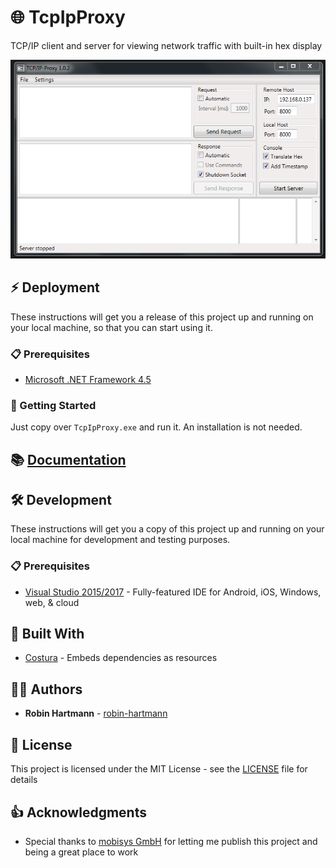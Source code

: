 # 🌐 TcpIpProxy

TCP/IP client and server for viewing network traffic with built-in hex display

![Main Window](docs/images/main-window.png)

## ⚡ Deployment

These instructions will get you a release of this project up and running on your local machine, so that you can start using it.

### 📋 Prerequisites

* [Microsoft .NET Framework 4.5](https://www.microsoft.com/en-us/download/details.aspx?id=30653)

### 🚀 Getting Started

Just copy over `TcpIpProxy.exe` and run it. An installation is not needed.

## 📚 [Documentation](https://robin-hartmann.github.io/TcpIpProxy/)

## 🛠️ Development

These instructions will get you a copy of this project up and running on your local machine for development and testing purposes.

### 📋 Prerequisites

* [Visual Studio 2015/2017](https://www.visualstudio.com/de/vs/) - Fully-featured IDE for Android, iOS, Windows, web, & cloud

## 🧰 Built With

* [Costura](https://github.com/Fody/Costura) - Embeds dependencies as resources

## 👨‍💻 Authors

* **Robin Hartmann** - [robin-hartmann](https://github.com/robin-hartmann)

## 📃 License

This project is licensed under the MIT License - see the [LICENSE](LICENSE) file for details

## 👍 Acknowledgments

* Special thanks to [mobisys GmbH](https://github.com/mobisysgmbh) for letting me publish this project and being a great place to work
